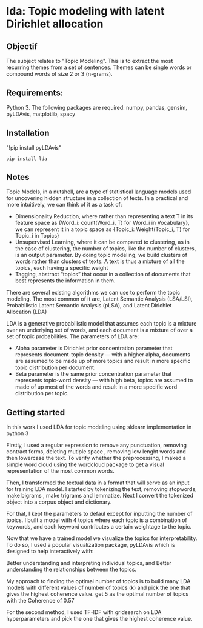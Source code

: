 

lda: Topic modeling with latent Dirichlet allocation
====================================================

Objectif
------------
The subject relates to "Topic Modeling". This is to extract the most recurring themes from a set of sentences. 
Themes can be single words or compound words of size 2 or 3 (n-grams).

Requirements:
------------
Python 3. The following packages are required:
numpy, pandas, gensim, pyLDAvis, matplotlib, spacy

Installation
------------
"!pip install pyLDAvis"

``pip install lda``

Notes
---------------

Topic Models, in a nutshell, are a type of statistical language models used for uncovering hidden structure in a collection of texts. 
In a practical and more intuitively, we can think of it as a task of:

- Dimensionality Reduction, where rather than representing a text T in its feature space as {Word_i: count(Word_i, T) for Word_i in Vocabulary}, we can represent it in a topic space as {Topic_i: Weight(Topic_i, T) for Topic_i in Topics}
- Unsupervised Learning, where it can be compared to clustering, as in the case of clustering, the number of topics, like the number of clusters, is an output parameter. By doing topic modeling, we build clusters of words rather than clusters of texts. A text is thus a mixture of all the topics, each having a specific weight
- Tagging, abstract “topics” that occur in a collection of documents that best represents the information in them.

There are several existing algorithms we can use to perform the topic modeling.
The most common of it are, Latent Semantic Analysis (LSA/LSI), Probabilistic Latent Semantic Analysis (pLSA), and Latent Dirichlet Allocation (LDA)


LDA is a generative probabilistic model that assumes each topic is a mixture over an underlying set of words, 
and each document is a mixture of over a set of topic probabilities.
The parameters of LDA are: 
- Alpha parameter is Dirichlet prior concentration parameter that represents document-topic density — with a higher alpha, 
documents are assumed to be made up of more topics and result in more specific topic distribution per document.
- Beta parameter is the same prior concentration parameter that represents topic-word density — with high beta, 
topics are assumed to made of up most of the words and result in a more specific word distribution per topic.



Getting started
---------------

In this work I used LDA for topic modeling using sklearn implementation in python 3

Firstly, I used a regular expression to remove any punctuation, removing contract forms, deleting mutiple space , removing low lenght words  and then lowercase the text.
To verify whether the preprocessing, I maked a simple word cloud using the wordcloud package to get a visual representation of the most common words. 

Then, I transformed the textual data in a format that will serve as an input for training LDA model.
I started by tokenizing the text, removing stopwords, make bigrams , make trigrams and lemmatize. 
Next I convert the tokenized object into a corpus object and dictionary.

For that, I kept the parameters to defaul except for inputting the number of topics. 
I built a model with 4 topics where each topic is a combination of keywords, and each keyword contributes a certain weightage to the topic.

Now that we have a trained model we visualize the topics for interpretability. To do so, 
I used a popular visualization package, pyLDAvis which is designed to help interactively with:

Better understanding and interpreting individual topics, and
Better understanding the relationships between the topics.

My approach to finding the optimal number of topics is to build many LDA models with different values of number of topics (k) and pick the one that gives the highest coherence value.
get 5 as the optimal number of topics with the Coherence of 0.57

For the second method, I used TF-IDF with gridsearch on LDA hyperparameters and pick the one that gives the highest coherence value. 
 
